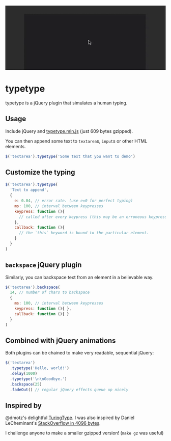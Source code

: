 [![Screencast](typetype.gif)][1]

typetype
========

typetype is a jQuery plugin that simulates a human typing.



Usage
-----

Include jQuery and [typetype.min.js][2] (just 609 bytes gzipped).

You can then append some text to `textarea`s, `input`s or other HTML elements.

```javascript
$('textarea').typetype('Some text that you want to demo')
```



Customize the typing
--------------------

```javascript
$('textarea').typetype(
  'Text to append',
  {
    e: 0.04, // error rate. (use e=0 for perfect typing)
    ms: 100, // interval between keypresses
    keypress: function (){
      // called after every keypress (this may be an erroneous keypress!)
    },
    callback: function (){
      // the `this` keyword is bound to the particular element.
    }
  }
)
```

`backspace` jQuery plugin
-------------------------

Similarly, you can backspace text from an element in a believable way.

```javascript
$('textarea').backspace(
  14, // number of chars to backspace
  {
    ms: 100, // interval between keypresses
    keypress: function (){ },
    callback: function (){ }
  }
)
```

Combined with jQuery animations
-------------------------------

Both plugins can be chained to make very readable, sequential jQuery:

```javascript
$('textarea')
  .typetype('Hello, world!')
  .delay(1000)
  .typetype('\n\nGoodbye.')
  .backspace(25)
  .fadeOut() // regular jQuery effects queue up nicely
```


Inspired by
-----------

@dmotz's delightful [TuringType][3].  I was also inspired by Daniel
LeCheminant's [StackOverflow in 4096 bytes][4].

I challenge anyone to make a smaller gzipped version! (`make gz` was useful)

[1]: http://iamdanfox.github.io/typetype/
[2]: http://iamdanfox.github.io/typetype/typetype.min.js
[3]: https://github.com/dmotz/TuringType
[4]: http://danlec.com/blog/stackoverflow-in-4096-bytes
